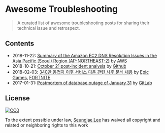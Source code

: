 # Awesome Troubleshooting
> A curated list of awesome troubleshooting posts for sharing their technical issue and retrospect.


## Contents
- 2018-11-22: [Summary of the Amazon EC2 DNS Resolution Issues in the Asia Pacific (Seoul) Region (AP-NORTHEAST-2)](https://aws.amazon.com/ko/message/74876/) by [AWS](https://aws.amazon.com/)
- 2018-10-21: [October 21 post-incident analysis](https://blog.github.com/2018-10-30-oct21-post-incident-analysis/) by [Github](https://github.com/about)
- 2018-02-03: [340만 동접자 이후 서비스 다운 관련 사후 분석 내용](https://www.epicgames.com/fortnite/ko/news/postmortem-of-service-outage-at-3-4m-ccu) by [Epic Games](https://www.epicgames.com/), [FORTNITE](https://www.epicgames.com/fortnite/)
- 2017-01-31: [Postmortem of database outage of January 31](https://about.gitlab.com/2017/02/10/postmortem-of-database-outage-of-january-31/) by [GitLab](https://about.gitlab.com/)


## License

[![CC0](http://mirrors.creativecommons.org/presskit/buttons/88x31/svg/cc-zero.svg)](http://creativecommons.org/publicdomain/zero/1.0)

To the extent possible under law, [Seungjae Lee](https://github.com/saystone) has waived all copyright and related or neighboring rights to this work